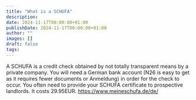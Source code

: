 ```yaml
---
title: "What is a SCHUFA"
description: 
date: 2024-11-17T00:00:00+01:00
publishDate: 2024-11-17T00:00:00+01:00
author: ""
images: []
draft: false
tags:
---
```

A SCHUFA is a credit check obtained by not totally transparent means by a private company. You will need a German bank account (N26 is easy to get as it requires fewer documents or Anmeldung) in order for the check to occur. You often need to provide your SCHUFA certificate to prospective landlords. It costs 29.95EUR. [https://www.meineschufa.de/de/ ](https://www.meineschufa.de/de/)